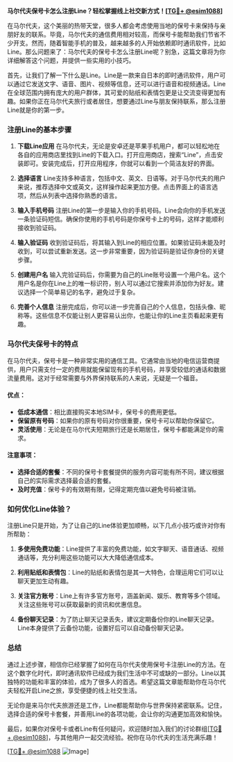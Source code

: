 **马尔代夫保号卡怎么注册Line？轻松掌握线上社交新方式！[[TG💪+ @esim1088](https://t.me/s/esim1088)]**

在马尔代夫，这个美丽的热带天堂，很多人都会考虑使用当地的保号卡来保持与亲朋好友的联系。毕竟，马尔代夫的通信费用相对较高，而保号卡能帮助我们节省不少开支。然而，随着智能手机的普及，越来越多的人开始依赖即时通讯软件，比如Line。那么问题来了：马尔代夫的保号卡怎么注册Line呢？别急，这篇文章将为你详细解答这个问题，并提供一些实用的小技巧。

首先，让我们了解一下什么是Line。Line是一款来自日本的即时通讯软件，用户可以通过它发送文字、语音、图片、视频等信息，还可以进行语音和视频通话。Line在全球范围内拥有庞大的用户群体，其可爱的贴纸和表情包更是让交流变得更加有趣。如果你正在马尔代夫旅行或者居住，想要通过Line与朋友保持联系，那么注册Line就是你的第一步。

### 注册Line的基本步骤

1. **下载Line应用**
   在马尔代夫，无论是安卓还是苹果手机用户，都可以轻松地在各自的应用商店里找到Line的下载入口。打开应用商店，搜索“Line”，点击安装即可。安装完成后，打开应用程序，你就可以看到一个简洁友好的界面。

2. **选择语言**
   Line支持多种语言，包括中文、英文、日语等。对于马尔代夫的用户来说，推荐选择中文或英文，这样操作起来更加方便。点击界面上的语言选项，然后从列表中选择你熟悉的语言。

3. **输入手机号码**
   注册Line的第一步是输入你的手机号码。Line会向你的手机发送一条验证码短信。确保你使用的手机号码是你保号卡上的号码，这样才能顺利接收到验证码。

4. **输入验证码**
   收到验证码后，将其输入到Line的相应位置。如果验证码未能及时收到，可以尝试重新发送。这一步非常重要，因为验证码是验证你身份的关键步骤。

5. **创建用户名**
   输入完验证码后，你需要为自己的Line账号设置一个用户名。这个用户名是你在Line上的唯一标识符，别人可以通过它搜索并添加你为好友。建议选择一个简单易记的名字，避免过于复杂。

6. **完善个人信息**
   注册完成后，你可以进一步完善自己的个人信息，包括头像、昵称等。这些信息不仅能让别人更容易认出你，也能让你的Line主页看起来更有趣。

### 马尔代夫保号卡的特点

在马尔代夫，保号卡是一种非常实用的通信工具。它通常由当地的电信运营商提供，用户只需支付一定的费用就能保留现有的手机号码，并享受较低的通话和数据流量费用。这对于经常需要与外界保持联系的人来说，无疑是一个福音。

#### 优点：
- **低成本通信**：相比直接购买本地SIM卡，保号卡的费用更低。
- **保留原有号码**：如果你的原有号码对你很重要，保号卡可以帮助你保留它。
- **灵活使用**：无论是在马尔代夫短期旅行还是长期居住，保号卡都能满足你的需求。

#### 注意事项：
- **选择合适的套餐**：不同的保号卡套餐提供的服务内容可能有所不同，建议根据自己的实际需求选择最合适的套餐。
- **及时充值**：保号卡的有效期有限，记得定期充值以避免号码被注销。

### 如何优化Line体验？

注册Line只是开始，为了让自己的Line体验更加顺畅，以下几点小技巧或许对你有所帮助：

1. **多使用免费功能**：Line提供了丰富的免费功能，如文字聊天、语音通话、视频通话等，充分利用这些功能可以大大降低通信成本。
   
2. **利用贴纸和表情包**：Line的贴纸和表情包是其一大特色，合理运用它们可以让聊天更加生动有趣。

3. **关注官方账号**：Line上有许多官方账号，涵盖新闻、娱乐、教育等多个领域。关注这些账号可以获取最新的资讯和优惠信息。

4. **备份聊天记录**：为了防止聊天记录丢失，建议定期备份你的Line聊天记录。Line本身提供了云备份功能，设置好后可以自动备份聊天记录。

### 总结

通过上述步骤，相信你已经掌握了如何在马尔代夫使用保号卡注册Line的方法。在这个数字化时代，即时通讯软件已经成为我们生活中不可或缺的一部分。Line以其独特的功能和丰富的体验，成为了很多人的首选。希望这篇文章能帮助你在马尔代夫轻松开启Line之旅，享受便捷的线上社交生活。

无论你是来马尔代夫旅游还是工作，Line都能帮助你与世界保持紧密联系。记住，选择合适的保号卡套餐，并善用Line的各项功能，会让你的沟通更加高效和愉快。

最后，如果你对保号卡或者Line有任何疑问，欢迎随时加入我们的讨论群组[[TG💪+ @esim1088](https://t.me/s/esim1088)]，与其他用户一起交流经验。祝你在马尔代夫的生活充满乐趣！

[[TG💪+ @esim1088](https://t.me/s/esim1088) ![Image](https://i.postimg.cc/4NQfJmqS/Snipaste-2025-05-13-00-14-12.png)]
